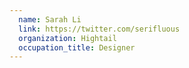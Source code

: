 ```yaml
---
  name: Sarah Li
  link: https://twitter.com/serifluous
  organization: Hightail
  occupation_title: Designer
---
```

